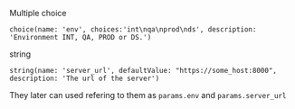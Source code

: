 Multiple choice
```
choice(name: 'env', choices:'int\nqa\nprod\nds', description: 'Environment INT, QA, PROD or DS.')
```

string
```
string(name: 'server_url', defaultValue: "https://some_host:8000", description: 'The url of the server')

```

They later can used refering to them as `params.env` and `params.server_url`